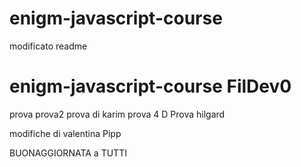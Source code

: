 
# enigm-javascript-course
modificato readme
# enigm-javascript-course FilDev0

prova
prova2
prova di karim
prova 4
D
Prova hilgard

modifiche di valentina 
Pipp

BUONAGGIORNATA a TUTTI




